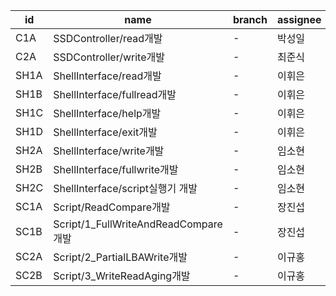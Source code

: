 |id|name|branch|assignee|status|
|--|----|------|--------|------|
|C1A|SSDController/read개발|-|박성일|대기중|
|C2A|SSDController/write개발|-|최준식|대기중|
|SH1A|ShellInterface/read개발|-|이휘은|대기중|
|SH1B|ShellInterface/fullread개발|-|이휘은|대기중|
|SH1C|ShellInterface/help개발|-|이휘은|대기중|
|SH1D|ShellInterface/exit개발|-|이휘은|대기중|
|SH2A|ShellInterface/write개발|-|임소현|대기중|
|SH2B|ShellInterface/fullwrite개발|-|임소현|대기중|
|SH2C|ShellInterface/script실행기 개발|-|임소현|대기중|
|SC1A|Script/ReadCompare개발|-|장진섭|대기중|
|SC1B|Script/1_FullWriteAndReadCompare개발|-|장진섭|대기중|
|SC2A|Script/2_PartialLBAWrite개발|-|이규홍|대기중|
|SC2B|Script/3_WriteReadAging개발|-|이규홍|대기중|
